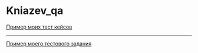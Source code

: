 # Kniazev_qa
[Пример моих тест кейсов](https://docs.google.com/spreadsheets/d/1K-U_n8xyP4d1xpUXWJFdc2_gXilrXmXaZ1BxlM3MO2w/edit?usp=sharing)

---

[Пример моего тестового задания](https://docs.google.com/spreadsheets/d/1I0QWTGQu4eXSoe0r9bLKkEJwC77Rf1l-aB4zD2Uhfq8/edit?usp=sharing)